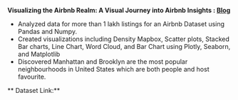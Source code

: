 **Visualizing the Airbnb Realm: A Visual Journey into Airbnb Insights : [Blog](https://medium.com/@anshika.nigam/visualizing-the-airbnb-realm-a-visual-journey-into-airbnb-insights-fba9c2305b2f)**

* Analyzed data for more than 1 lakh listings for an Airbnb Dataset using Pandas and Numpy.
* Created visualizations including Density Mapbox, Scatter plots, Stacked Bar charts, Line Chart, Word Cloud, and Bar Chart  using Plotly, Seaborn, and Matplotlib
* Discovered Manhattan and Brooklyn are the most popular neighbourhoods in United States which are both people and host favourite.

** Dataset Link:**


